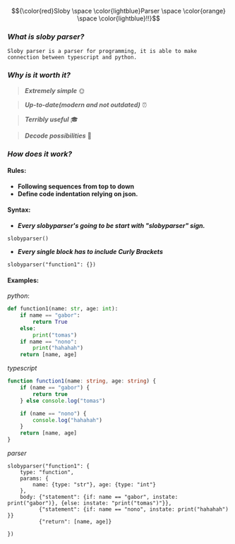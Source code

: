 $${\color{red}Sloby \space \color{lightblue}Parser \space \color{orange} \space \color{lightblue}!!}$$

### *What is sloby parser?*
```
Sloby parser is a parser for programming, it is able to make connection between typescript and python.
```
### *Why is it worth it?* 


> ***Extremely simple***  :sun_with_face:

> ***Up-to-date(modern and not outdated)*** :alarm_clock:

> ***Terribly useful*** :mortar_board:

> ***Decode possibilities*** :twisted_rightwards_arrows:


### *How does it work?*

#### Rules:

- **Following sequences from top to down**
- **Define code indentation relying on json.**

#### Syntax:
- ***Every slobyparser's going to be start with "slobyparser" sign.***
```
slobyparser()
```
- ***Every single block has to include _Curly Brackets_***
```
slobyparser("function1": {})
```

#### Examples: 
*python*:
```python
def function1(name: str, age: int):
    if name == "gabor":
        return True
    else:
        print("tomas")
    if name == "nono":
        print("hahahah")
    return [name, age]
```
*typescript*
```ts
function function1(name: string, age: string) {
    if (name == "gabor") {
        return true
    } else console.log("tomas")

    if (name == "nono") {
        console.log("hahahah")
    } 
    return [name, age]
}
```
*parser*

```
slobyparser("function1": {
    type: "function",
    params: {
        name: {type: "str"}, age: {type: "int"}
    },
    body: {"statement": {if: name == "gabor", instate: print("gabor")}, {else: instate: "print("tomas")"}},
          {"statement": {if: name == "nono", instate: print("hahahah") }}
          {"return": [name, age]}

})
```

